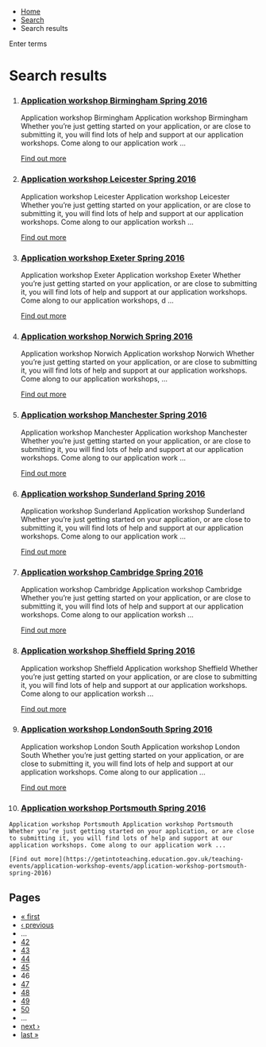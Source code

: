 *   [Home](/)
*   [Search](/search)
*   Search results

Enter terms 

Search results
==============

1.  ### [Application workshop Birmingham Spring 2016](https://getintoteaching.education.gov.uk/teaching-events/application-workshop-events/application-workshop-birmingham-spring-2016)
    
    Application workshop Birmingham Application workshop Birmingham Whether you’re just getting started on your application, or are close to submitting it, you will find lots of help and support at our application workshops. Come along to our application work ...
    
    [Find out more](https://getintoteaching.education.gov.uk/teaching-events/application-workshop-events/application-workshop-birmingham-spring-2016)
    
2.  ### [Application workshop Leicester Spring 2016](https://getintoteaching.education.gov.uk/teaching-events/application-workshop-events/application-workshop-leicester-spring-2016)
    
    Application workshop Leicester Application workshop Leicester Whether you’re just getting started on your application, or are close to submitting it, you will find lots of help and support at our application workshops. Come along to our application worksh ...
    
    [Find out more](https://getintoteaching.education.gov.uk/teaching-events/application-workshop-events/application-workshop-leicester-spring-2016)
    
3.  ### [Application workshop Exeter Spring 2016](https://getintoteaching.education.gov.uk/teaching-events/application-workshop-events/application-workshop-exeter-spring-2016)
    
    Application workshop Exeter Application workshop Exeter Whether you’re just getting started on your application, or are close to submitting it, you will find lots of help and support at our application workshops. Come along to our application workshops, d ...
    
    [Find out more](https://getintoteaching.education.gov.uk/teaching-events/application-workshop-events/application-workshop-exeter-spring-2016)
    
4.  ### [Application workshop Norwich Spring 2016](https://getintoteaching.education.gov.uk/teaching-events/application-workshop-events/application-workshop-norwich-spring-2016)
    
    Application workshop Norwich Application workshop Norwich Whether you’re just getting started on your application, or are close to submitting it, you will find lots of help and support at our application workshops. Come along to our application workshops, ...
    
    [Find out more](https://getintoteaching.education.gov.uk/teaching-events/application-workshop-events/application-workshop-norwich-spring-2016)
    
5.  ### [Application workshop Manchester Spring 2016](https://getintoteaching.education.gov.uk/teaching-events/application-workshop-events/application-workshop-manchester-spring-2016)
    
    Application workshop Manchester Application workshop Manchester Whether you’re just getting started on your application, or are close to submitting it, you will find lots of help and support at our application workshops. Come along to our application work ...
    
    [Find out more](https://getintoteaching.education.gov.uk/teaching-events/application-workshop-events/application-workshop-manchester-spring-2016)
    
6.  ### [Application workshop Sunderland Spring 2016](https://getintoteaching.education.gov.uk/teaching-events/application-workshop-events/application-workshop-sunderland-spring-2016)
    
    Application workshop Sunderland Application workshop Sunderland Whether you’re just getting started on your application, or are close to submitting it, you will find lots of help and support at our application workshops. Come along to our application work ...
    
    [Find out more](https://getintoteaching.education.gov.uk/teaching-events/application-workshop-events/application-workshop-sunderland-spring-2016)
    
7.  ### [Application workshop Cambridge Spring 2016](https://getintoteaching.education.gov.uk/teaching-events/application-workshop-events/application-workshop-cambridge-spring-2016)
    
    Application workshop Cambridge Application workshop Cambridge Whether you’re just getting started on your application, or are close to submitting it, you will find lots of help and support at our application workshops. Come along to our application worksh ...
    
    [Find out more](https://getintoteaching.education.gov.uk/teaching-events/application-workshop-events/application-workshop-cambridge-spring-2016)
    
8.  ### [Application workshop Sheffield Spring 2016](https://getintoteaching.education.gov.uk/teaching-events/application-workshop-events/application-workshop-sheffield-spring-2016)
    
    Application workshop Sheffield Application workshop Sheffield Whether you’re just getting started on your application, or are close to submitting it, you will find lots of help and support at our application workshops. Come along to our application worksh ...
    
    [Find out more](https://getintoteaching.education.gov.uk/teaching-events/application-workshop-events/application-workshop-sheffield-spring-2016)
    
9.  ### [Application workshop LondonSouth Spring 2016](https://getintoteaching.education.gov.uk/teaching-events/application-workshop-events/application-workshop-londonsouth-spring-2016)
    
    Application workshop London South Application workshop London South Whether you’re just getting started on your application, or are close to submitting it, you will find lots of help and support at our application workshops. Come along to our application ...
    
    [Find out more](https://getintoteaching.education.gov.uk/teaching-events/application-workshop-events/application-workshop-londonsouth-spring-2016)
    
10.  ### [Application workshop Portsmouth Spring 2016](https://getintoteaching.education.gov.uk/teaching-events/application-workshop-events/application-workshop-portsmouth-spring-2016)
    
    Application workshop Portsmouth Application workshop Portsmouth Whether you’re just getting started on your application, or are close to submitting it, you will find lots of help and support at our application workshops. Come along to our application work ...
    
    [Find out more](https://getintoteaching.education.gov.uk/teaching-events/application-workshop-events/application-workshop-portsmouth-spring-2016)
    

Pages
-----

*   [« first](/search/site "Go to first page")
*   [‹ previous](/search/site?page=44 "Go to previous page")
*   …
*   [42](/search/site?page=41 "Go to page 42")
*   [43](/search/site?page=42 "Go to page 43")
*   [44](/search/site?page=43 "Go to page 44")
*   [45](/search/site?page=44 "Go to page 45")
*   46
*   [47](/search/site?page=46 "Go to page 47")
*   [48](/search/site?page=47 "Go to page 48")
*   [49](/search/site?page=48 "Go to page 49")
*   [50](/search/site?page=49 "Go to page 50")
*   …
*   [next ›](/search/site?page=46 "Go to next page")
*   [last »](/search/site?page=1032 "Go to last page")